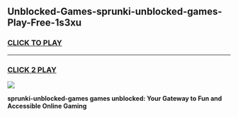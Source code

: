
## Unblocked-Games-sprunki-unblocked-games-Play-Free-1s3xu
<h3>
<a href="https://premium76.site?title=sprunki-unblocked-games&ref=24M">CLICK TO PLAY</a></h3>
<hr>

<h3>
<a href="https://premium76.site?title=sprunki-unblocked-games&ref=24M">CLICK 2 PLAY</a>
  
</h3>

<a href="https://premium76.site?title=sprunki-unblocked-games&ref=24M"><img src="https://clearcache.store/games.png"></a>


**sprunki-unblocked-games games unblocked: Your Gateway to Fun and Accessible Online Gaming**
